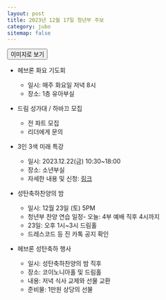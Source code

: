 ```yaml
---
layout: post
title: 2023년 12월 17일 청년부 주보
category: jubo
sitemap: false
---
```


<button class="btn btn-sm btn-primary mt1" onclick="location.href='/assets/img/jubo/20231217.png'"> 이미지로 보기 </button>

- 헤브론 화요 기도회
  - 일시: 매주 화요일 저녁 8시
  - 장소: 1층 유아부실

- 드림 성가대 / 하바끄 모집
  - 전 파트 모집
  - 리더에게 문의

- 3인 3색 미래 특강
  - 일시: 2023.12.22(금) 10:30~18:00
  - 장소: 소년부실
  - 자세한 내용 및 신청: [링크](https://m.site.naver.com/1gQSe)

- 성탄축하찬양의 밤
  - 일시: 12월 23일 (토) 5PM
  - 청년부 찬양 연습 일정- 오늘: 4부 예배 직후 4시까지
  - 23일: 오후 1시~3시 드림홀
  - 드레스코드 등 진 카톡 공지 확인

- 헤브론 성탄축하 행사
  - 일시: 성탄축하찬양의 밤 직후
  - 장소: 코이노니아홀 및 드림홀
  - 내용: 저녁 식사 교제와 선물 교환
  - 준비물: 1만원 상당의 선물